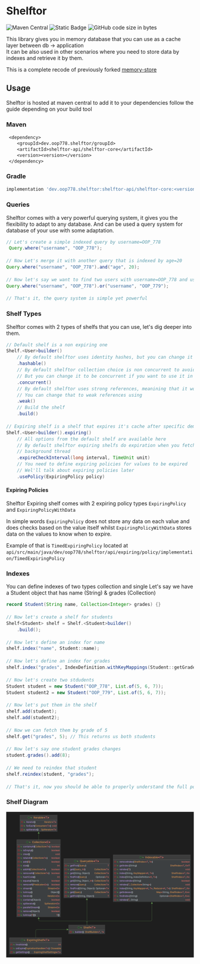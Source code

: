 # Shelftor
![Maven Central](https://img.shields.io/maven-central/v/dev.oop778.shelftor/shelftor-api)
![Static Badge](https://img.shields.io/badge/java_version-8--latest-brightgreen)
![GitHub code size in bytes](https://img.shields.io/github/languages/code-size/OOP-778/shelftor)


This library gives you in memory database that you can use as a cache layer between db -> application  
It can be also used in other scenarios where you need to store data by indexes and retrieve it by them.

This is a complete recode of previously forked [memory-store](https://github.com/OOP-778/memory-store)

## Usage
Shelftor is hosted at maven central to add it to your dependencies follow the guide depending on your build tool
### Maven
```maven
 <dependency>
    <groupId>dev.oop778.shelftor/groupId>
    <artifactId>shelftor-api/shelftor-core</artifactId>
    <version><version></version>
 </dependency>
```
### Gradle
```gradle
implementation 'dev.oop778.shelftor:shelftor-api/shelftor-core:<version>'
```

### Queries
Shelftor comes with a very powerful querying system, it gives you the flexibility to adapt to any database. And can be used a query 
system for database of your use with some adaptation.

```java
// Let's create a simple indexed query by username=OOP_778
 Query.where("username", "OOP_778");

// Now Let's merge it with another query that is indexed by age=20
Query.where("username", "OOP_778").and("age", 20);

// Now let's say we want to find two users with username=OOP_778 and username=OOP_779
Query.where("username", "OOP_778").or("username", "OOP_779");

// That's it, the query system is simple yet powerful
```

### Shelf Types
Shelftor comes with 2 types of shelfs that you can use, let's dig deeper into them.
```java
// Default shelf is a non expiring one
Shelf.<User>builder()
    // By default shelftor uses identity hashes, but you can change it to use hashcode instead
    .hashable()
    // By default shelftor collection choice is non concurrent to avoid any performance hit when used on a single thread environment
    // But you can change it to be concurrent if you want to use it in a multi threaded environment
    .concurrent()
    // By default shelftor uses strong references, meanining that it won't allow GC to run on it's values,
    // You can change that to weak references using
    .weak()
    // Build the shelf
    .build()
    
// Expiring shelf is a shelf that expires it's cache after specific demands are met
Shelf.<User>builder().expiring()
    // All options from the default shelf are available here
    // By default shelftor expiring shelfs do expiration when you fetch values from it, but you can change that to be done in a 
    // background thread
    .expireCheckInterval(long interval, TimeUnit unit)
    // You need to define expiring policies for values to be expired
    // Wel'll talk about expiring policies later
    .usePolicy(ExpiringPolicy policy)
```

#### Expiring Policies
Shelftor Expiring shelf comes with 2 expiring policy types `ExpiringPolicy` and `ExpiringPolicyWithData`

In simple words `ExpiringPolicy` does not store any data on each value and does checks based on the value itself
whilst `ExpiringPolicyWithData` stores data on the values to know when to expire.

Example of that is `TimedExpiringPolicy` located at `api/src/main/java/dev/oop778/shelftor/api/expiring/policy/implementation/TimedExpiringPolicy`


### Indexes
You can define indexes of two types collection and single
Let's say we have a Student object that has name (String) & grades (Collection<Integer>)

```java
record Student(String name, Collection<Integer> grades) {}

// Now let's create a shelf for students
Shelf<Student> shelf = Shelf.<Student>builder()
    .build();

// Now let's define an index for name
shelf.index("name", Student::name);

// Now let's define an index for grades
shelf.index("grades", IndexDefinition.withKeyMappings(Student::getGrades))

// Now let's create two stdudents
Student student = new Student("OOP_778", List.of(5, 6, 7));
Student student2 = new Student("OOP_779", List.of(5, 6, 7));

// Now let's put them in the shelf
shelf.add(student);
shelf.add(student2);

// Now we can fetch them by grade of 5
shelf.get("grades", 5); // This returns us both students

// Now let's say one student grades changes
student.grades().add(8);

// We need to reindex that student
shelf.reindex(student, "grades");

// That's it, now you should be able to properly understand the full power of shelftor

```

### Shelf Diagram
![Shelf Diagram](img/shelf_diagram.png)